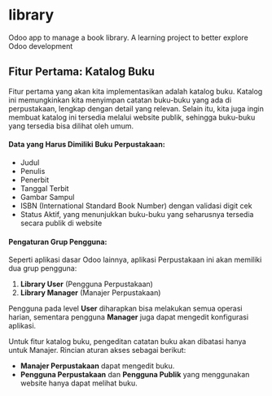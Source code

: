 # library
 Odoo app to manage a book library. A learning project to better explore Odoo development

## Fitur Pertama: Katalog Buku

Fitur pertama yang akan kita implementasikan adalah katalog buku. Katalog ini memungkinkan kita menyimpan catatan buku-buku yang ada di perpustakaan, lengkap dengan detail yang relevan. Selain itu, kita juga ingin membuat katalog ini tersedia melalui website publik, sehingga buku-buku yang tersedia bisa dilihat oleh umum.

#### Data yang Harus Dimiliki Buku Perpustakaan:
- Judul
- Penulis
- Penerbit
- Tanggal Terbit
- Gambar Sampul
- ISBN (International Standard Book Number) dengan validasi digit cek
- Status Aktif, yang menunjukkan buku-buku yang seharusnya tersedia secara publik di website

#### Pengaturan Grup Pengguna:
Seperti aplikasi dasar Odoo lainnya, aplikasi Perpustakaan ini akan memiliki dua grup pengguna:
1. **Library User** (Pengguna Perpustakaan)
2. **Library Manager** (Manajer Perpustakaan)

Pengguna pada level **User** diharapkan bisa melakukan semua operasi harian, sementara pengguna **Manager** juga dapat mengedit konfigurasi aplikasi.

Untuk fitur katalog buku, pengeditan catatan buku akan dibatasi hanya untuk Manajer. Rincian aturan akses sebagai berikut:
- **Manajer Perpustakaan** dapat mengedit buku.
- **Pengguna Perpustakaan** dan **Pengguna Publik** yang menggunakan website hanya dapat melihat buku.